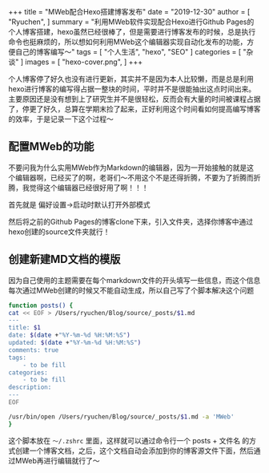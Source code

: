 +++
title = "MWeb配合Hexo搭建博客发布"
date = "2019-12-30"
author = [
    "Ryuchen",
]
summary = "利用MWeb软件实现配合Hexo进行Github Pages的个人博客搭建，hexo虽然已经很棒了，但是需要进行博客发布的时候，总是执行命令也挺麻烦的，所以想如何利用MWeb这个编辑器实现自动化发布的功能，方便自己的博客编写～"
tags = [
    "个人生活",
    "hexo",
    "SEO"
]
categories = [
    "杂谈"
]
images = [
    "hexo-cover.png",
]
+++


个人博客停了好久也没有进行更新，其实并不是因为本人比较懒，而是总是利用hexo进行博客的编写得占据一整块的时间，平时并不是很能抽出这点时间出来。主要原因还是没有想到上了研究生并不是很轻松，反而会有大量的时间被课程占据了，停更了好久，总算在学期末捡了起来，正好利用这个时间看如何提高编写博客的效率，于是记录一下这个过程～

## 配置MWeb的功能

不要问我为什么实用MWeb作为Markdown的编辑器，因为一开始接触的就是这个编辑器啊，已经买了的啊，老哥们～不用这个不是还得折腾，不要为了折腾而折腾，我觉得这个编辑器已经很好用了啊！！！

首先就是 偏好设置->启动时默认打开外部模式


然后将之前的Github Pages的博客clone下来，引入文件夹，选择你博客中通过hexo创建的source文件夹就行！


## 创建新建MD文档的模版

因为自己使用的主题需要在每个markdown文件的开头填写一些信息，而这个信息每次通过MWeb创建的时候又不能自动生成，所以自己写了个脚本解决这个问题

```bash
function posts() {
cat << EOF > /Users/ryuchen/Blog/source/_posts/$1.md
---
title: $1
date: $(date +"%Y-%m-%d %H:%M:%S")
updated: $(date +"%Y-%m-%d %H:%M:%S")
comments: true
tags:
    - to be fill
categories: 
    - to be fill
description: 
---
EOF

/usr/bin/open /Users/ryuchen/Blog/source/_posts/$1.md -a 'MWeb'
}
```

这个脚本放在 `～/.zshrc` 里面，这样就可以通过命令行一个 posts + 文件名 的方式创建一个博客文档，之后，这个文档自动会添加到你的博客源文件下面，然后通过MWeb再进行编辑就行了～